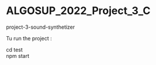 # ALGOSUP_2022_Project_3_C
project-3-sound-synthetizer

Tu run the project :

cd test </br>
npm start
